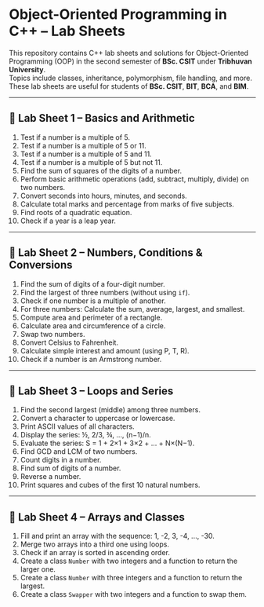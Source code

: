 # Object-Oriented Programming in C++ – Lab Sheets

This repository contains C++ lab sheets and solutions for Object-Oriented Programming (OOP) in the second semester of **BSc. CSIT** under **Tribhuvan University**.  
Topics include classes, inheritance, polymorphism, file handling, and more. These lab sheets are useful for students of **BSc. CSIT**, **BIT**, **BCA**, and **BIM**.

---

## 📄 Lab Sheet 1 – Basics and Arithmetic
01. Test if a number is a multiple of 5.  
02. Test if a number is a multiple of 5 or 11.  
03. Test if a number is a multiple of 5 and 11.  
04. Test if a number is a multiple of 5 but not 11.  
05. Find the sum of squares of the digits of a number.  
06. Perform basic arithmetic operations (add, subtract, multiply, divide) on two numbers.  
07. Convert seconds into hours, minutes, and seconds.  
08. Calculate total marks and percentage from marks of five subjects.  
09. Find roots of a quadratic equation.  
10. Check if a year is a leap year.  

---

## 📄 Lab Sheet 2 – Numbers, Conditions & Conversions
01. Find the sum of digits of a four-digit number.  
02. Find the largest of three numbers (without using `if`).  
03. Check if one number is a multiple of another.  
04. For three numbers: Calculate the sum, average, largest, and smallest.  
05. Compute area and perimeter of a rectangle.  
06. Calculate area and circumference of a circle.  
07. Swap two numbers.  
08. Convert Celsius to Fahrenheit.  
09. Calculate simple interest and amount (using P, T, R).  
10. Check if a number is an Armstrong number.  

---

## 📄 Lab Sheet 3 – Loops and Series
01. Find the second largest (middle) among three numbers.  
02. Convert a character to uppercase or lowercase.  
03. Print ASCII values of all characters.  
04. Display the series: ½, 2/3, ¾, ..., (n−1)/n.  
05. Evaluate the series: S = 1 + 2×1 + 3×2 + ... + N×(N−1).  
06. Find GCD and LCM of two numbers.  
07. Count digits in a number.  
08. Find sum of digits of a number.  
09. Reverse a number.  
10. Print squares and cubes of the first 10 natural numbers.  

---

## 📄 Lab Sheet 4 – Arrays and Classes
01. Fill and print an array with the sequence: 1, -2, 3, -4, ..., -30.  
02. Merge two arrays into a third one using loops.  
03. Check if an array is sorted in ascending order.  
04. Create a class `Number` with two integers and a function to return the larger one.  
05. Create a class `Number` with three integers and a function to return the largest.  
06. Create a class `Swapper` with two integers and a function to swap them.  
